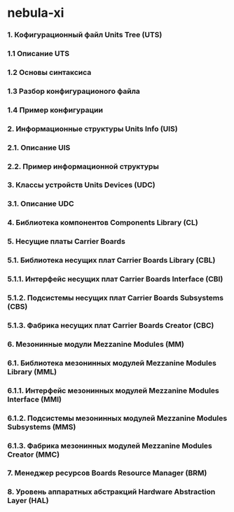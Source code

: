 # nebula-xi

### 1. Кофигурационный файл Units Tree (UTS)

### 1.1 Описание UTS

### 1.2 Основы синтаксиса

### 1.3 Разбор конфигурационого файла

### 1.4 Пример конфигурации

### 2. Информационные структуры Units Info (UIS)

### 2.1. Описание UIS

### 2.2. Пример информационной структуры

### 3. Классы устройств Units Devices (UDC)

### 3.1. Описание UDC

### 4. Библиотека компонентов Components Library (CL)

### 5. Несущие платы Carrier Boards

### 5.1. Библиотека несущих плат Carrier Boards Library (CBL)

### 5.1.1. Интерфейс несущих плат Carrier Boards Interface (CBI)

### 5.1.2. Подсистемы несущих плат Carrier Boards Subsystems (CBS)

### 5.1.3. Фабрика несущих плат Carrier Boards Creator (CBC)

### 6. Мезонинные модули Mezzanine Modules (MM) 

### 6.1. Библиотека мезонинных модулей Mezzanine Modules Library (MML)

### 6.1.1. Интерфейс мезонинных модулей Mezzanine Modules Interface (MMI)

### 6.1.2. Подсистемы мезонинных модулей Mezzanine Modules Subsystems (MMS)

### 6.1.3. Фабрика мезонинных модулей Mezzanine Modules Creator (MMC)

### 7. Менеджер ресурсов Boards Resource Manager (BRM)

### 8. Уровень аппаратных абстракций Hardware Abstraction Layer (HAL)

